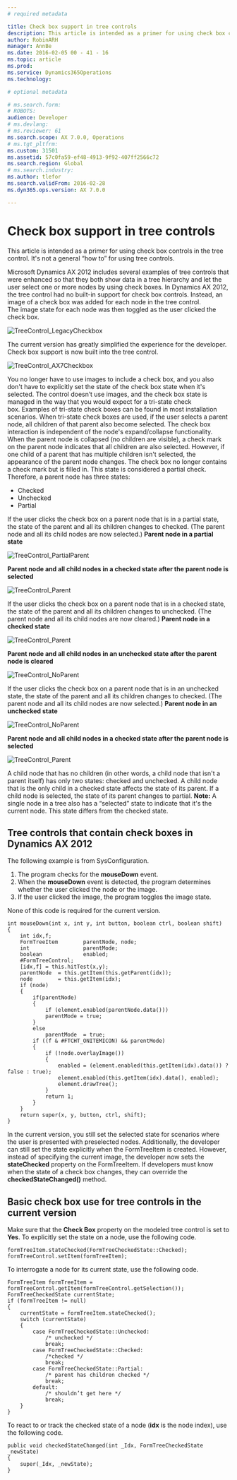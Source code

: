 ```yaml
---
# required metadata

title: Check box support in tree controls
description: This article is intended as a primer for using check box controls in the tree control. It's not a general “how to” for using tree controls.
author: RobinARH
manager: AnnBe
ms.date: 2016-02-05 00 - 41 - 16
ms.topic: article
ms.prod: 
ms.service: Dynamics365Operations
ms.technology: 

# optional metadata

# ms.search.form: 
# ROBOTS: 
audience: Developer
# ms.devlang: 
# ms.reviewer: 61
ms.search.scope: AX 7.0.0, Operations
# ms.tgt_pltfrm: 
ms.custom: 31501
ms.assetid: 57c0fa59-ef48-4913-9f92-407ff2566c72
ms.search.region: Global
# ms.search.industry: 
ms.author: tlefor
ms.search.validFrom: 2016-02-28
ms.dyn365.ops.version: AX 7.0.0

---
```


# Check box support in tree controls

This article is intended as a primer for using check box controls in the tree control. It's not a general “how to” for using tree controls.

Microsoft Dynamics AX 2012 includes several examples of tree controls that were enhanced so that they both show data in a tree hierarchy and let the user select one or more nodes by using check boxes. In Dynamics AX 2012, the tree control had no built-in support for check box controls. Instead, an image of a check box was added for each node in the tree control. The image state for each node was then toggled as the user clicked the check box. 

![TreeControl\_LegacyCheckbox](./media/treecontrol_legacycheckbox.png) 

The current version has greatly simplified the experience for the developer. Check box support is now built into the tree control. 

![TreeControl\_AX7Checkbox](./media/treecontrol_ax7checkbox.png) 

You no longer have to use images to include a check box, and you also don't have to explicitly set the state of the check box state when it's selected. The control doesn’t use images, and the check box state is managed in the way that you would expect for a tri-state check box. Examples of tri-state check boxes can be found in most installation scenarios. When tri-state check boxes are used, if the user selects a parent node, all children of that parent also become selected. The check box interaction is independent of the node's expand/collapse functionality. When the parent node is collapsed (no children are visible), a check mark on the parent node indicates that all children are also selected. However, if one child of a parent that has multiple children isn't selected, the appearance of the parent node changes. The check box no longer contains a check mark but is filled in. This state is considered a partial check. Therefore, a parent node has three states:

-   Checked
-   Unchecked
-   Partial

If the user clicks the check box on a parent node that is in a partial state, the state of the parent and all its children changes to checked. (The parent node and all its child nodes are now selected.) **Parent node in a partial state** 

![TreeControl\_PartialParent](./media/treecontrol_partialparent.png) 

**Parent node and all child nodes in a checked state after the parent node is selected**

![TreeControl\_Parent](./media/treecontrol_parent.png) 

If the user clicks the check box on a parent node that is in a checked state, the state of the parent and all its children changes to unchecked. (The parent node and all its child nodes are now cleared.) **Parent node in a checked state** 

![TreeControl\_Parent](./media/treecontrol_parent.png)

**Parent node and all child nodes in an unchecked state after the parent node is cleared** 

![TreeControl\_NoParent](./media/treecontrol_noparent1.png) 

If the user clicks the check box on a parent node that is in an unchecked state, the state of the parent and all its children changes to checked. (The parent node and all its child nodes are now selected.) **Parent node in an unchecked state** 

![TreeControl\_NoParent](./media/treecontrol_noparent1.png) 

**Parent node and all child nodes in a checked state after the parent node is selected** 

![TreeControl\_Parent](./media/treecontrol_parent.png) 

A child node that has no children (in other words, a child node that isn't a parent itself) has only two states: checked and unchecked. A child node that is the only child in a checked state affects the state of its parent. If a child node is selected, the state of its parent changes to partial. **Note:** A single node in a tree also has a “selected” state to indicate that it's the current node. This state differs from the checked state.

## Tree controls that contain check boxes in Dynamics AX 2012
The following example is from SysConfiguration.

1.  The program checks for the **mouseDown** event.
2.  When the **mouseDown** event is detected, the program determines whether the user clicked the node or the image.
3.  If the user clicked the image, the program toggles the image state.

None of this code is required for the current version.

    int mouseDown(int x, int y, int button, boolean ctrl, boolean shift)
    {
        int idx,f;
        FormTreeItem        parentNode, node;
        int                 parentMode;
        boolean             enabled;
        #FormTreeControl;
        [idx,f] = this.hitTest(x,y);
        parentNode  = this.getItem(this.getParent(idx));
        node        = this.getItem(idx);
        if (node)
        {
            if(parentNode)
            {
                if (element.enabled(parentNode.data()))
                parentMode = true;
            }
            else
                parentMode  = true;
            if ((f & #FTCHT_ONITEMICON) && parentMode)
            {
                if (!node.overlayImage())
                {
                    enabled = (element.enabled(this.getItem(idx).data()) ? false : true);
                    element.enabled(this.getItem(idx).data(), enabled);
                    element.drawTree();
                }
                return 1;
            }
        }
        return super(x, y, button, ctrl, shift);
    }

In the current version, you still set the selected state for scenarios where the user is presented with preselected nodes. Additionally, the developer can still set the state explicitly when the FormTreeItem is created. However, instead of specifying the current image, the developer now sets the **stateChecked** property on the FormTreeItem. If developers must know when the state of a check box changes, they can override the **checkedStateChanged()** method.

## Basic check box use for tree controls in the current version
Make sure that the **Check Box** property on the modeled tree control is set to **Yes**. To explicitly set the state on a node, use the following code.

    formTreeItem.stateChecked(FormTreeCheckedState::Checked);
    formTreeControl.setItem(formTreeItem);

To interrogate a node for its current state, use the following code.

    FormTreeItem formTreeItem = formTreeControl.getItem(formTreeControl.getSelection());
    FormTreeCheckedState currentState;
    if (formTreeItem != null)
    {
        currentState = formTreeItem.stateChecked();
        switch (currentState)
        {
            case FormTreeCheckedState::Unchecked:
                /* unchecked */
                break;
            case FormTreeCheckedState::Checked:
                /*checked */
                break;
            case FormTreeCheckedState::Partial:
                /* parent has children checked */
                break;
            default:
                /* shouldn’t get here */
                break;
        }
    }

To react to or track the checked state of a node (**idx** is the node index), use the following code.

    public void checkedStateChanged(int _Idx, FormTreeCheckedState _newState)
    {
        super(_Idx, _newState);
    }

